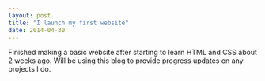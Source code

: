 ```yaml
---
layout: post
title: "I launch my first website"
date: 2014-04-30
---
```


Finished making a basic website after starting to learn HTML and CSS about 2 weeks ago. Will be using this blog to provide progress updates on any projects I do.